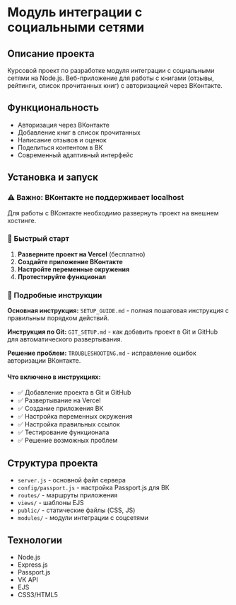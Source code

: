 # Модуль интеграции с социальными сетями

## Описание проекта
Курсовой проект по разработке модуля интеграции с социальными сетями на Node.js. Веб-приложение для работы с книгами (отзывы, рейтинги, список прочитанных книг) с авторизацией через ВКонтакте.

## Функциональность
- Авторизация через ВКонтакте
- Добавление книг в список прочитанных
- Написание отзывов и оценок
- Поделиться контентом в ВК
- Современный адаптивный интерфейс

## Установка и запуск

### ⚠️ Важно: ВКонтакте не поддерживает localhost

Для работы с ВКонтакте необходимо развернуть проект на внешнем хостинге.

### 🚀 Быстрый старт

1. **Разверните проект на Vercel** (бесплатно)
2. **Создайте приложение ВКонтакте**
3. **Настройте переменные окружения**
4. **Протестируйте функционал**

### 📖 Подробные инструкции

**Основная инструкция:** `SETUP_GUIDE.md` - полная пошаговая инструкция с правильным порядком действий.

**Инструкция по Git:** `GIT_SETUP.md` - как добавить проект в Git и GitHub для автоматического развертывания.

**Решение проблем:** `TROUBLESHOOTING.md` - исправление ошибок авторизации ВКонтакте.

#### Что включено в инструкциях:
- ✅ Добавление проекта в Git и GitHub
- ✅ Развертывание на Vercel
- ✅ Создание приложения ВК
- ✅ Настройка переменных окружения
- ✅ Настройка правильных ссылок
- ✅ Тестирование функционала
- ✅ Решение возможных проблем

## Структура проекта
- `server.js` - основной файл сервера
- `config/passport.js` - настройка Passport.js для ВК
- `routes/` - маршруты приложения
- `views/` - шаблоны EJS
- `public/` - статические файлы (CSS, JS)
- `modules/` - модули интеграции с соцсетями

## Технологии
- Node.js
- Express.js
- Passport.js
- VK API
- EJS
- CSS3/HTML5
